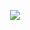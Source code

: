 
<p align="center"> <img src="https://skillicons.dev/icons?i=vue,php,js,python,laravel,mysql,postgres" /> </p>
